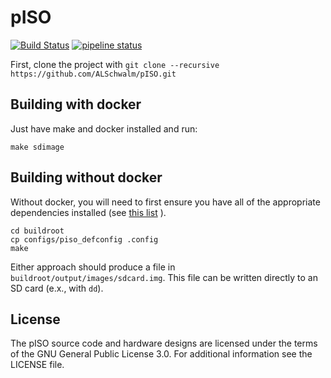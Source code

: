 pISO
====

[![Build Status](https://travis-ci.org/ALSchwalm/pISO.svg?branch=master)](https://travis-ci.org/ALSchwalm/pISO)
[![pipeline status](https://gitlab.com/ALSchwalm/pISO/badges/master/pipeline.svg)](https://gitlab.com/ALSchwalm/pISO/commits/master)

First, clone the project with `git clone --recursive https://github.com/ALSchwalm/pISO.git`

Building with docker
--------------------

Just have make and docker installed and run:

    make sdimage

Building without docker
-----------------------

Without docker, you will need to first ensure you have all of the appropriate
dependencies installed (see [this list](https://buildroot.org/downloads/manual/manual.html#requirement) ).

    cd buildroot
    cp configs/piso_defconfig .config
    make

Either approach should produce a file in `buildroot/output/images/sdcard.img`. This file can
be written directly to an SD card (e.x., with `dd`).

License
-------

The pISO source code and hardware designs are licensed under the terms of the GNU General Public
License 3.0. For additional information see the LICENSE file.

